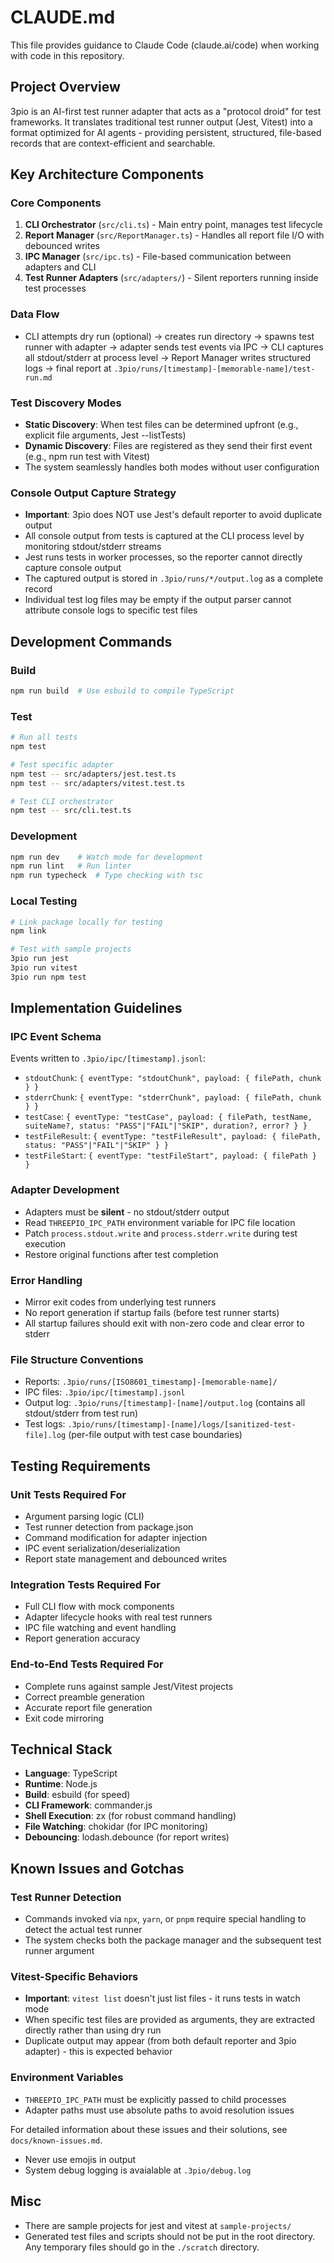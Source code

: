 # CLAUDE.md

This file provides guidance to Claude Code (claude.ai/code) when working with code in this repository.

## Project Overview

3pio is an AI-first test runner adapter that acts as a "protocol droid" for test frameworks. It translates traditional test runner output (Jest, Vitest) into a format optimized for AI agents - providing persistent, structured, file-based records that are context-efficient and searchable.

## Key Architecture Components

### Core Components
1. **CLI Orchestrator** (`src/cli.ts`) - Main entry point, manages test lifecycle
2. **Report Manager** (`src/ReportManager.ts`) - Handles all report file I/O with debounced writes
3. **IPC Manager** (`src/ipc.ts`) - File-based communication between adapters and CLI
4. **Test Runner Adapters** (`src/adapters/`) - Silent reporters running inside test processes

### Data Flow
- CLI attempts dry run (optional) → creates run directory → spawns test runner with adapter → adapter sends test events via IPC → CLI captures all stdout/stderr at process level → Report Manager writes structured logs → final report at `.3pio/runs/[timestamp]-[memorable-name]/test-run.md`

### Test Discovery Modes
- **Static Discovery**: When test files can be determined upfront (e.g., explicit file arguments, Jest --listTests)
- **Dynamic Discovery**: Files are registered as they send their first event (e.g., npm run test with Vitest)
- The system seamlessly handles both modes without user configuration

### Console Output Capture Strategy
- **Important**: 3pio does NOT use Jest's default reporter to avoid duplicate output
- All console output from tests is captured at the CLI process level by monitoring stdout/stderr streams
- Jest runs tests in worker processes, so the reporter cannot directly capture console output
- The captured output is stored in `.3pio/runs/*/output.log` as a complete record
- Individual test log files may be empty if the output parser cannot attribute console logs to specific test files

## Development Commands

### Build
```bash
npm run build  # Use esbuild to compile TypeScript
```

### Test
```bash
# Run all tests
npm test

# Test specific adapter
npm test -- src/adapters/jest.test.ts
npm test -- src/adapters/vitest.test.ts

# Test CLI orchestrator
npm test -- src/cli.test.ts
```

### Development
```bash
npm run dev    # Watch mode for development
npm run lint   # Run linter
npm run typecheck  # Type checking with tsc
```

### Local Testing
```bash
# Link package locally for testing
npm link

# Test with sample projects
3pio run jest
3pio run vitest
3pio run npm test
```

## Implementation Guidelines

### IPC Event Schema
Events written to `.3pio/ipc/[timestamp].jsonl`:
- `stdoutChunk`: `{ eventType: "stdoutChunk", payload: { filePath, chunk } }`
- `stderrChunk`: `{ eventType: "stderrChunk", payload: { filePath, chunk } }`
- `testCase`: `{ eventType: "testCase", payload: { filePath, testName, suiteName?, status: "PASS"|"FAIL"|"SKIP", duration?, error? } }`
- `testFileResult`: `{ eventType: "testFileResult", payload: { filePath, status: "PASS"|"FAIL"|"SKIP" } }`
- `testFileStart`: `{ eventType: "testFileStart", payload: { filePath } }`

### Adapter Development
- Adapters must be **silent** - no stdout/stderr output
- Read `THREEPIO_IPC_PATH` environment variable for IPC file location
- Patch `process.stdout.write` and `process.stderr.write` during test execution
- Restore original functions after test completion

### Error Handling
- Mirror exit codes from underlying test runners
- No report generation if startup fails (before test runner starts)
- All startup failures should exit with non-zero code and clear error to stderr

### File Structure Conventions
- Reports: `.3pio/runs/[ISO8601_timestamp]-[memorable-name]/`
- IPC files: `.3pio/ipc/[timestamp].jsonl`
- Output log: `.3pio/runs/[timestamp]-[name]/output.log` (contains all stdout/stderr from test run)
- Test logs: `.3pio/runs/[timestamp]-[name]/logs/[sanitized-test-file].log` (per-file output with test case boundaries)

## Testing Requirements

### Unit Tests Required For
- Argument parsing logic (CLI)
- Test runner detection from package.json
- Command modification for adapter injection
- IPC event serialization/deserialization
- Report state management and debounced writes

### Integration Tests Required For
- Full CLI flow with mock components
- Adapter lifecycle hooks with real test runners
- IPC file watching and event handling
- Report generation accuracy

### End-to-End Tests Required For
- Complete runs against sample Jest/Vitest projects
- Correct preamble generation
- Accurate report file generation
- Exit code mirroring

## Technical Stack
- **Language**: TypeScript
- **Runtime**: Node.js
- **Build**: esbuild (for speed)
- **CLI Framework**: commander.js
- **Shell Execution**: zx (for robust command handling)
- **File Watching**: chokidar (for IPC monitoring)
- **Debouncing**: lodash.debounce (for report writes)

## Known Issues and Gotchas

### Test Runner Detection
- Commands invoked via `npx`, `yarn`, or `pnpm` require special handling to detect the actual test runner
- The system checks both the package manager and the subsequent test runner argument

### Vitest-Specific Behaviors
- **Important**: `vitest list` doesn't just list files - it runs tests in watch mode
- When specific test files are provided as arguments, they are extracted directly rather than using dry run
- Duplicate output may appear (from both default reporter and 3pio adapter) - this is expected behavior

### Environment Variables
- `THREEPIO_IPC_PATH` must be explicitly passed to child processes
- Adapter paths must use absolute paths to avoid resolution issues

For detailed information about these issues and their solutions, see `docs/known-issues.md`.
- Never use emojis in output
- System debug logging is avaialable at `.3pio/debug.log`



## Misc

- There are sample projects for jest and vitest at `sample-projects/`
- Generated test files and scripts should not be put in the root directory. Any temporary files should go in the `./scratch` directory.
